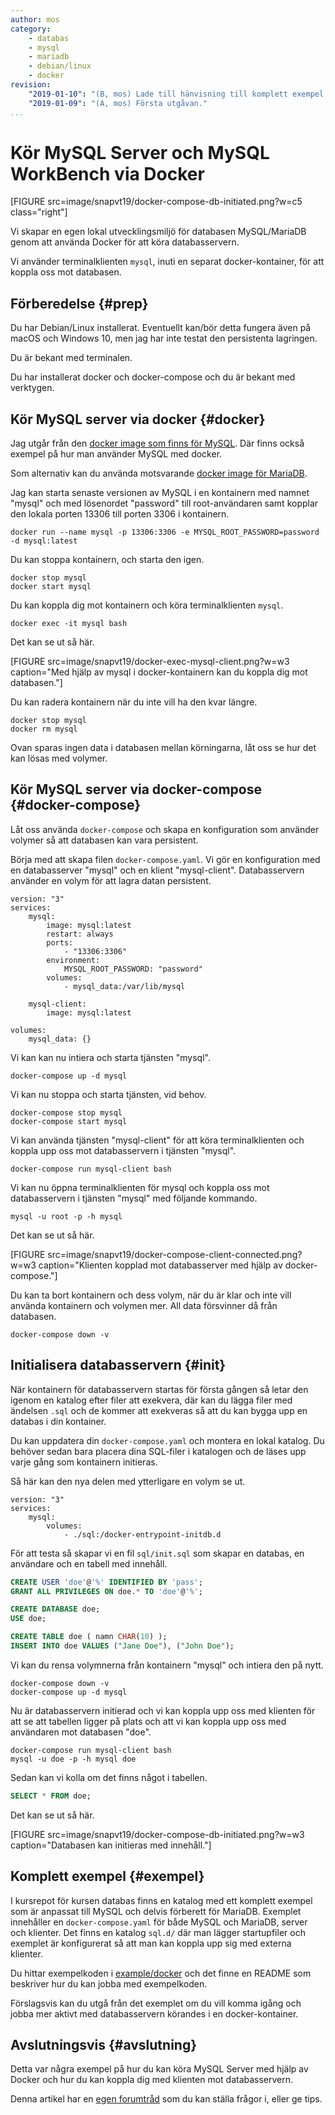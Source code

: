 ```yaml
---
author: mos
category:
    - databas
    - mysql
    - mariadb
    - debian/linux
    - docker
revision:
    "2019-01-10": "(B, mos) Lade till hänvisning till komplett exempel."
    "2019-01-09": "(A, mos) Första utgåvan."
...
```

Kör MySQL Server och MySQL WorkBench via Docker
==================================

[FIGURE src=image/snapvt19/docker-compose-db-initiated.png?w=c5 class="right"]

Vi skapar en egen lokal utvecklingsmiljö för databasen MySQL/MariaDB genom att använda Docker för att köra databasservern.

Vi använder terminalklienten `mysql`, inuti en separat docker-kontainer, för att koppla oss mot databasen.

<!--more-->



Förberedelse {#prep}
--------------------------------------

Du har Debian/Linux installerat. Eventuellt kan/bör detta fungera även på macOS och Windows 10, men jag har inte testat den persistenta lagringen.

Du är bekant med terminalen.

Du har installerat docker och docker-compose och du är bekant med verktygen.




Kör MySQL server via docker {#docker}
--------------------------------------

Jag utgår från den [docker image som finns för MySQL](https://hub.docker.com/_/mysql/). Där finns också exempel på hur man använder MySQL med docker.

Som alternativ kan du använda motsvarande [docker image för MariaDB](https://hub.docker.com/_/mariadb).

Jag kan starta senaste versionen av MySQL i en kontainern med namnet "mysql" och med lösenordet "password" till root-användaren samt kopplar den lokala porten 13306 till porten 3306 i kontainern.

```text
docker run --name mysql -p 13306:3306 -e MYSQL_ROOT_PASSWORD=password -d mysql:latest
```

Du kan stoppa kontainern, och starta den igen.

```text
docker stop mysql
docker start mysql
```

Du kan koppla dig mot kontainern och köra terminalklienten `mysql`.

```text
docker exec -it mysql bash
```

Det kan se ut så här.

[FIGURE src=image/snapvt19/docker-exec-mysql-client.png?w=w3 caption="Med hjälp av mysql i docker-kontainern kan du koppla dig mot databasen."]

Du kan radera kontainern när du inte vill ha den kvar längre.

```text
docker stop mysql
docker rm mysql
```

Ovan sparas ingen data i databasen mellan körningarna, låt oss se hur det kan lösas med volymer.



Kör MySQL server via docker-compose {#docker-compose}
--------------------------------------

Låt oss använda `docker-compose` och skapa en konfiguration som använder volymer så att databasen kan vara persistent.

Börja med att skapa filen `docker-compose.yaml`. Vi gör en konfiguration med en databasserver "mysql" och en klient "mysql-client". Databasservern använder en volym för att lagra datan persistent.

<!--
#container_name: mysql
#container_name: mysql-client
command: --default-authentication-plugin=mysql_native_password
MYSQL_DATABASE: "db"
MYSQL_USER: "user"
MYSQL_PASS: "pass"
-->

```text
version: "3"
services:
    mysql:
        image: mysql:latest
        restart: always
        ports:
            - "13306:3306"
        environment:
            MYSQL_ROOT_PASSWORD: "password"
        volumes:
            - mysql_data:/var/lib/mysql

    mysql-client:
        image: mysql:latest

volumes:
    mysql_data: {}
```

Vi kan kan nu intiera och starta tjänsten "mysql".

```text
docker-compose up -d mysql
```

Vi kan nu stoppa och starta tjänsten, vid behov.

```text
docker-compose stop mysql
docker-compose start mysql
```

Vi kan använda tjänsten "mysql-client" för att köra terminalklienten och koppla upp oss mot databasservern i tjänsten "mysql".

```text
docker-compose run mysql-client bash
```

Vi kan nu öppna terminalklienten för mysql och koppla oss mot databasservern i tjänsten "mysql" med följande kommando.

```text
mysql -u root -p -h mysql
```

Det kan se ut så här.

[FIGURE src=image/snapvt19/docker-compose-client-connected.png?w=w3 caption="Klienten kopplad mot databasserver med hjälp av docker-compose."]

Du kan ta bort kontainern och dess volym, när du är klar och inte vill använda kontainern och volymen mer. All data försvinner då från databasen.

```text
docker-compose down -v
```



Initialisera databasservern {#init}
--------------------------------------

När kontainern för databasservern startas för första gången så letar den igenom en katalog efter filer att exekvera, där kan du lägga filer med ändelsen `.sql` och de kommer att exekveras så att du kan bygga upp en databas i din kontainer.

Du kan uppdatera din `docker-compose.yaml` och montera en lokal katalog. Du behöver sedan bara placera dina SQL-filer i katalogen och de läses upp varje gång som kontainern initieras.

Så här kan den nya delen med ytterligare en volym se ut.

```text
version: "3"
services:
    mysql:
        volumes:
            - ./sql:/docker-entrypoint-initdb.d
```

För att testa så skapar vi en fil `sql/init.sql` som skapar en databas, en användare och en tabell med innehåll.

```sql
CREATE USER 'doe'@'%' IDENTIFIED BY 'pass';
GRANT ALL PRIVILEGES ON doe.* TO 'doe'@'%';

CREATE DATABASE doe;
USE doe;

CREATE TABLE doe ( namn CHAR(10) );
INSERT INTO doe VALUES ("Jane Doe"), ("John Doe");
```

Vi kan du rensa volymnerna från kontainern "mysql" och intiera den på nytt.

```text
docker-compose down -v
docker-compose up -d mysql
```

Nu är databasservern initierad och vi kan koppla upp oss med klienten för att se att tabellen ligger på plats och att vi kan koppla upp oss med användaren mot databasen "doe".

```text
docker-compose run mysql-client bash
mysql -u doe -p -h mysql doe
```

Sedan kan vi kolla om det finns något i tabellen.

```sql
SELECT * FROM doe;
```

Det kan se ut så här.

[FIGURE src=image/snapvt19/docker-compose-db-initiated.png?w=w3 caption="Databasen kan initieras med innehåll."]



Komplett exempel {#exempel}
--------------------------------------

I kursrepot för kursen databas finns en katalog med ett komplett exempel som är anpassat till MySQL och delvis förberett för MariaDB. Exemplet innehåller en `docker-compose.yaml` för både MySQL och MariaDB, server och klienter. Det finns en katalog `sql.d/` där man lägger startupfiler och exemplet är konfigurerat så att man kan koppla upp sig med externa klienter.

Du hittar exempelkoden i [example/docker](https://github.com/dbwebb-se/databas/tree/master/example/docker) och det finne en README som beskriver hur du kan jobba med exempelkoden.

Förslagsvis kan du utgå från det exemplet om du vill komma igång och jobba mer aktivt med databasservern körandes i en docker-kontainer.



Avslutningsvis {#avslutning}
--------------------------------------

Detta var några exempel på hur du kan köra MySQL Server med hjälp av Docker och hur du kan koppla dig med klienten mot databasservern.

Denna artikel har en [egen forumtråd](t/8173) som du kan ställa frågor i, eller ge tips.

